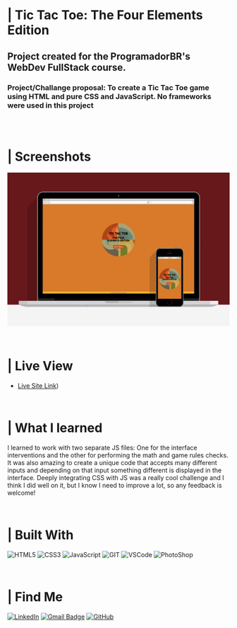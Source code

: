 # | Tic Tac Toe: The Four Elements Edition
## Project created for the ProgramadorBR's WebDev FullStack course.
### Project/Challange proposal: To create a Tic Tac Toe game using HTML and pure CSS and JavaScript. No frameworks were used in this project

<br><br>

# | Screenshots
![](./assets/screenshot/screenshot.gif)

<br>

# | Live View
- [Live Site Link](https://guilhermerera.github.io/tic-tac-toe(html5%20css3%20JS)/))

<br>

# | What I learned
I learned to work with two separate JS files: One for the interface interventions and the other for performing the math and game rules checks. It was also amazing to create a unique code that accepts many different inputs and depending on that input something different is displayed in the interface. Deeply integrating CSS with JS was a really cool challenge and I think I did well on it, but I know I need to improve a lot, so any feedback is welcome!

<br>

# | Built With
 <img src="https://img.shields.io/badge/HTML5-E34F26?style=for-the-badge&logo=html5&logoColor=white" alt="HTML5"> <img src="https://img.shields.io/badge/CSS3-1572B6?style=for-the-badge&logo=css3&logoColor=white" ALT="CSS3"> <img src="https://img.shields.io/badge/JavaScript-F7DF1E?style=for-the-badge&logo=javascript&logoColor=black" alt="JavaScript"> <img src="https://img.shields.io/badge/Git-F05032?style=for-the-badge&logo=git&logoColor=white" alt="GIT"> <img src="https://img.shields.io/badge/Visual_Studio_Code-0078D4?style=for-the-badge&logo=visual%20studio%20code&logoColor=white" alt="VSCode"> <img src="https://img.shields.io/badge/Adobe%20Photoshop-31A8FF?style=for-the-badge&logo=Adobe%20Photoshop&logoColor=black" alt="PhotoShop">

<br>

# | Find Me
[![LinkedIn](https://img.shields.io/badge/LinkedIn-0077B5?style=for-the-badge&logo=linkedin&logoColor=white)](https://www.linkedin.com/in/guilherme-ferreira-6841b023/) [![Gmail Badge](https://img.shields.io/badge/-guilhermerera@gmail.com-f24f4f?style=flat-square&logo=Gmail&logoColor=white&link=mailto:guilhermerera@gmail.com)](mailto:guilhermerera@gmail.com) [![GitHub](https://img.shields.io/github/followers/guilhermerera.svg?style=social&label=Follow&maxAge=2592000)](https://github.com/guilhermerera)